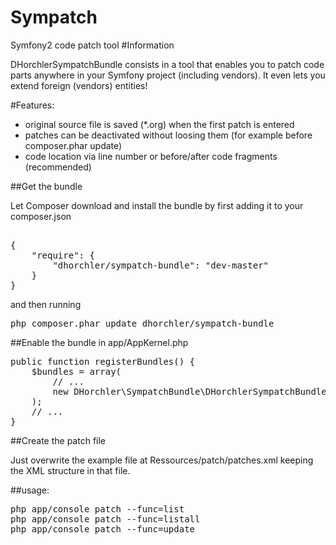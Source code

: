 Sympatch
========

Symfony2 code patch tool
#Information

DHorchlerSympatchBundle consists in a tool that enables you to patch code parts anywhere in your Symfony project (including vendors).
It even lets you extend foreign (vendors) entities!

#Features:
- original source file is saved (*.org) when the first patch is entered
- patches can be deactivated without loosing them (for example before composer.phar update)
- code location via line number or before/after code fragments (recommended)



##Get the bundle

Let Composer download and install the bundle by first adding it to your composer.json
<pre>

{
    "require": {
        "dhorchler/sympatch-bundle": "dev-master"
    }
}
</pre>
and then running

<pre>php composer.phar update dhorchler/sympatch-bundle</pre>


##Enable the bundle
in app/AppKernel.php
<pre>
public function registerBundles() {
    $bundles = array(
        // ...
        new DHorchler\SympatchBundle\DHorchlerSympatchBundle(),
    );
    // ...
}
</pre>

##Create the patch file

Just overwrite the example file at Ressources/patch/patches.xml
keeping the XML structure in that file.


##usage:
<pre>
php app/console patch --func=list
php app/console patch --func=listall
php app/console patch --func=update
</pre>
